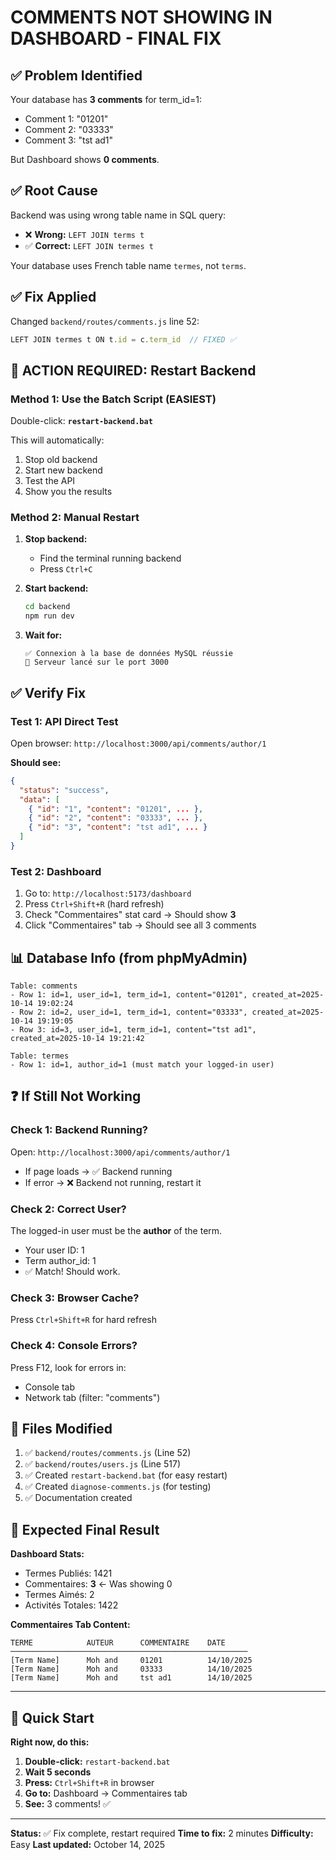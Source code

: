 # COMMENTS NOT SHOWING IN DASHBOARD - FINAL FIX

## ✅ Problem Identified
Your database has **3 comments** for term_id=1:
- Comment 1: "01201" 
- Comment 2: "03333"
- Comment 3: "tst ad1"

But Dashboard shows **0 comments**.

## ✅ Root Cause
Backend was using wrong table name in SQL query:
- ❌ **Wrong:** `LEFT JOIN terms t`
- ✅ **Correct:** `LEFT JOIN termes t`

Your database uses French table name `termes`, not `terms`.

## ✅ Fix Applied
Changed `backend/routes/comments.js` line 52:
```javascript
LEFT JOIN termes t ON t.id = c.term_id  // FIXED ✅
```

## 🔄 ACTION REQUIRED: Restart Backend

### Method 1: Use the Batch Script (EASIEST)
Double-click: **`restart-backend.bat`**

This will automatically:
1. Stop old backend
2. Start new backend
3. Test the API
4. Show you the results

### Method 2: Manual Restart
1. **Stop backend:**
   - Find the terminal running backend
   - Press `Ctrl+C`

2. **Start backend:**
   ```bash
   cd backend
   npm run dev
   ```

3. **Wait for:**
   ```
   ✅ Connexion à la base de données MySQL réussie
   🚀 Serveur lancé sur le port 3000
   ```

## ✅ Verify Fix

### Test 1: API Direct Test
Open browser: `http://localhost:3000/api/comments/author/1`

**Should see:**
```json
{
  "status": "success",
  "data": [
    { "id": "1", "content": "01201", ... },
    { "id": "2", "content": "03333", ... },
    { "id": "3", "content": "tst ad1", ... }
  ]
}
```

### Test 2: Dashboard
1. Go to: `http://localhost:5173/dashboard`
2. Press `Ctrl+Shift+R` (hard refresh)
3. Check "Commentaires" stat card → Should show **3**
4. Click "Commentaires" tab → Should see all 3 comments

## 📊 Database Info (from phpMyAdmin)
```
Table: comments
- Row 1: id=1, user_id=1, term_id=1, content="01201", created_at=2025-10-14 19:02:24
- Row 2: id=2, user_id=1, term_id=1, content="03333", created_at=2025-10-14 19:19:05
- Row 3: id=3, user_id=1, term_id=1, content="tst ad1", created_at=2025-10-14 19:21:42

Table: termes
- Row 1: id=1, author_id=1 (must match your logged-in user)
```

## ❓ If Still Not Working

### Check 1: Backend Running?
Open: `http://localhost:3000/api/comments/author/1`
- If page loads → ✅ Backend running
- If error → ❌ Backend not running, restart it

### Check 2: Correct User?
The logged-in user must be the **author** of the term.
- Your user ID: 1
- Term author_id: 1
- ✅ Match! Should work.

### Check 3: Browser Cache?
Press `Ctrl+Shift+R` for hard refresh

### Check 4: Console Errors?
Press F12, look for errors in:
- Console tab
- Network tab (filter: "comments")

## 📁 Files Modified
1. ✅ `backend/routes/comments.js` (Line 52)
2. ✅ `backend/routes/users.js` (Line 517)
3. ✅ Created `restart-backend.bat` (for easy restart)
4. ✅ Created `diagnose-comments.js` (for testing)
5. ✅ Documentation created

## 🎯 Expected Final Result

**Dashboard Stats:**
- Termes Publiés: 1421
- Commentaires: **3** ← Was showing 0
- Termes Aimés: 2
- Activités Totales: 1422

**Commentaires Tab Content:**
```
TERME            AUTEUR      COMMENTAIRE    DATE
─────────────────────────────────────────────────────
[Term Name]      Moh and     01201          14/10/2025
[Term Name]      Moh and     03333          14/10/2025  
[Term Name]      Moh and     tst ad1        14/10/2025
```

---

## 🚀 Quick Start

**Right now, do this:**

1. **Double-click:** `restart-backend.bat`
2. **Wait 5 seconds**
3. **Press:** `Ctrl+Shift+R` in browser
4. **Go to:** Dashboard → Commentaires tab
5. **See:** 3 comments! ✅

---

**Status:** ✅ Fix complete, restart required
**Time to fix:** 2 minutes
**Difficulty:** Easy
**Last updated:** October 14, 2025
